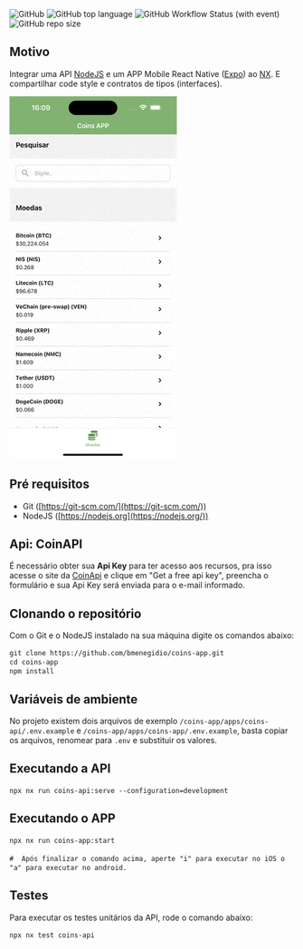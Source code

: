 ![GitHub](https://img.shields.io/github/license/bmenegidio/coins-app)
![GitHub top language](https://img.shields.io/github/languages/top/bmenegidio/coins-app)
![GitHub Workflow Status (with event)](https://img.shields.io/github/actions/workflow/status/bmenegidio/coins-app/ci.yml)
![GitHub repo size](https://img.shields.io/github/repo-size/bmenegidio/coins-app)

## Motivo

Integrar uma API [NodeJS](https://nodejs.org/) e um APP Mobile React Native ([Expo](https://expo.dev/)) ao [NX](https://nx.dev/). E compartilhar code style e contratos de tipos (interfaces).

![APP](./docs/images/readme/app_ios.gif)

## Pré requisitos

- Git ([https://git-scm.com/](https://git-scm.com/))
- NodeJS ([https://nodejs.org](https://nodejs.org/))

## Api: CoinAPI

É necessário obter sua **Api Key** para ter acesso aos recursos, pra isso acesse o site da [CoinApi](https://www.coinapi.io/market-data-api/pricing) e clique em "Get a free api key", preencha o formulário e sua Api Key será enviada para o e-mail informado.

## Clonando o repositório

Com o Git e o NodeJS instalado na sua máquina digite os comandos abaixo:

```
git clone https://github.com/bmenegidio/coins-app.git
cd coins-app
npm install
```

## Variáveis de ambiente

No projeto existem dois arquivos de exemplo `/coins-app/apps/coins-api/.env.example` e `/coins-app/apps/coins-app/.env.example`, basta copiar os arquivos, renomear para `.env` e substituir os valores.

## Executando a API

```
npx nx run coins-api:serve --configuration=development
```

## Executando o APP

```
npx nx run coins-app:start

#  Após finalizar o comando acima, aperte "i" para executar no iOS o "a" para executar no android.
```

## Testes

Para executar os testes unitários da API, rode o comando abaixo:

```
npx nx test coins-api
```
